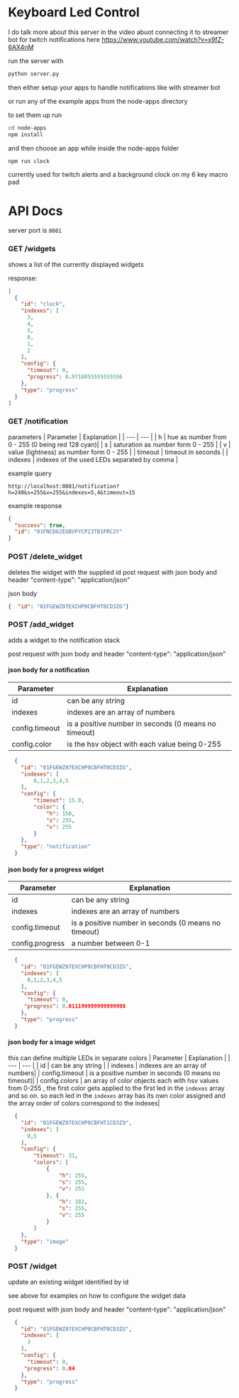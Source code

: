 # Keyboard Led Control

I do talk more about this server in the video abuot connecting it to streamer bot for twitch notifications here https://www.youtube.com/watch?v=x9fZ-6AX4nM

run the server with
```bash
python server.py
```

then either setup your apps to handle notifications like with streamer bot

or run any of the example apps from the node-apps directory

to set them up run
```bash
cd node-apps
npm install
```

and then choose an app while inside the node-apps folder
```bash
npm run clock
```

currently used for twitch alerts and a background clock on my 6 key macro pad


# API Docs
server port is `8081`
### GET /widgets
shows a list of the currently displayed widgets

response:
```json
[
  {
    "id": "clock",
    "indexes": [
      3,
      4,
      5,
      0,
      1,
      2
    ],
    "config": {
      "timeout": 0,
      "progress": 0.9718055555555556
    },
    "type": "progress"
  }
]
```

### GET /notification
parameters
| Parameter | Explanation |
| --- | --- |
| h   | hue as number from 0 - 255 (0 being red 128 cyan)| 
| s   | saturation as number form 0 - 255 |
| v   | value (lightness) as number form 0 - 255 |
| timeout | timeout in seconds |
| indexes | indexes of the used LEDs separated by comma |

example query 
```
http://localhost:8081/notification?h=240&s=255&v=255&indexes=5,4&timeout=15
```
example response 
```json
{
  "success": true,
  "id": "01FNCD62EGBVFYCP23TB1FRC2Y"
}
```

### POST /delete_widget
deletes the widget with the supplied id
post request with json body and header "content-type": "application/json"

json body
```json
{  "id": "01FGEWZ07EXCHP0CBFHT0CD3ZG"}
```


### POST /add_widget
adds a widget to the notification stack

post request with json body and header "content-type": "application/json"

#### json body for a notification
| Parameter | Explanation |
| --- | --- |
| id | can be any string |
| indexes | indexes are an array of numbers|
| config.timeout | is a positive number in seconds (0 means no timeout)|
| config.color |is the hsv object with each value being 0-255|


```json
  {
    "id": "01FGEWZ07EXCHP0CBFHT0CD3ZG",
    "indexes": [
        0,1,2,3,4,5
    ],
    "config": {
        "timeout": 15.0,
        "color": {
            "h": 150,
            "s": 255,
            "v": 255
        }
    },
    "type": "notification"
  }
```

#### json body for a progress widget

| Parameter | Explanation |
| --- | --- |
| id | can be any string |
| indexes | indexes are an array of numbers|
| config.timeout | is a positive number in seconds (0 means no timeout)|
| config.progress | a number between 0-1 |


```json
  {
    "id": "01FGEWZ07EXCHP0CBFHT0CD3ZG",
    "indexes": [
      0,1,2,3,4,5
    ],
    "config": {
      "timeout": 0,
     "progress": 0.011199999999999998
    },
    "type": "progress"
  }
```
#### json body for a image widget
this can define multiple LEDs in separate colors
| Parameter | Explanation |
| --- | --- |
| id | can be any string |
| indexes | indexes are an array of numbers|
| config.timeout | is a positive number in seconds (0 means no timeout)|
| config.colors | an array of color objects each with hsv values from 0-255 , the first color gets applied to the first led in the `indexes` array and so on. so each led in the `indexes` array has its own color assigned and the array order of colors correspond to the indexes|

```json
  {
    "id": "01FGEWZ07EXCHP0CBFHT1CD3Z9",
    "indexes": [
      0,5
    ],
    "config": {
        "timeout": 31,
        "colors": [
            {
                "h": 255,
                "s": 255,
                "v": 255
            }, {
                "h": 182,
                "s": 255,
                "v": 255
            }
        ]
    },
    "type": "image"
  }
```

### POST /widget
update an existing widget identified by id

see above for examples on how to configure the widget data

post request with json body and header "content-type": "application/json"

```json
  {
    "id": "01FGEWZ07EXCHP0CBFHT0CD3ZG",
    "indexes": [
      3
    ],
    "config": {
      "timeout": 0,
     "progress": 0.04
    },
    "type": "progress"
  }
```
